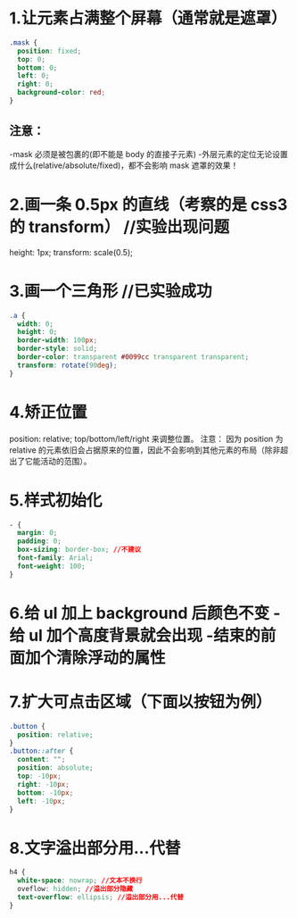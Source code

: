 # 1.让元素占满整个屏幕（通常就是遮罩）

<div class="modal-wrapper">
    <div class="mask"></div>
</div>

```css
.mask {
  position: fixed;
  top: 0;
  bottom: 0;
  left: 0;
  right: 0;
  background-color: red;
}
```

## 注意：

-mask 必须是被包裹的(即不能是 body 的直接子元素) -外层元素的定位无论设置成什么(relative/absolute/fixed)，都不会影响 mask 遮罩的效果！

# 2.画一条 0.5px 的直线（考察的是 css3 的 transform） //实验出现问题

height: 1px;
transform: scale(0.5);

# 3.画一个三角形 //已实验成功

```css
.a {
  width: 0;
  height: 0;
  border-width: 100px;
  border-style: solid;
  border-color: transparent #0099cc transparent transparent;
  transform: rotate(90deg);
}
```

<div class="a"></div>

# 4.矫正位置

position: relative;
top/bottom/left/right 来调整位置。
注意：
因为 position 为 relative 的元素依旧会占据原来的位置，因此不会影响到其他元素的布局（除非超出了它能活动的范围）。

# 5.样式初始化

```css
- {
  margin: 0;
  padding: 0;
  box-sizing: border-box; //不建议
  font-family: Arial;
  font-weight: 100;
}
```

# 6.给 ul 加上 background 后颜色不变 -给 ul 加个高度背景就会出现 -结束的</ul>前面加个清除浮动的属性 <div style="clear:both"></div>

# 7.扩大可点击区域（下面以按钮为例）

```css
.button {
  position: relative;
}
.button::after {
  content: "";
  position: absolute;
  top: -10px;
  right: -10px;
  bottom: -10px;
  left: -10px;
}
```

# 8.文字溢出部分用...代替

```css
h4 {
  white-space: nowrap; //文本不换行
  oveflow: hidden; //溢出部分隐藏
  text-overflow: ellipsis; //溢出部分用...代替
}
```

